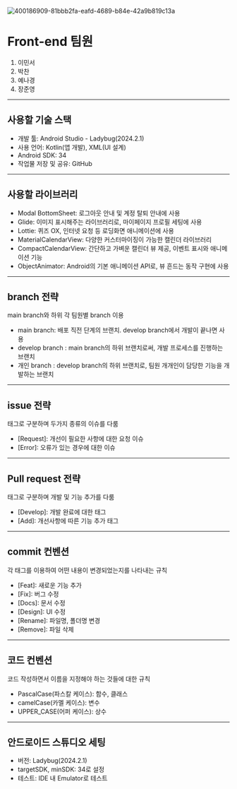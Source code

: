 ![400186909-81bbb2fa-eafd-4689-b84e-42a9b819c13a](https://github.com/user-attachments/assets/7ebc6401-8d66-43d3-8d19-63c7d56a81a3)

# Front-end 팀원

1. 이민서
2. 박찬
3. 예나경
4. 장준영

---

## 사용할 기술 스택

- 개발 툴: Android Studio - Ladybug(2024.2.1)
- 사용 언어: Kotlin(앱 개발), XML(UI 설계)
- Android SDK: 34
- 작업물 저장 및 공유: GitHub

---

## 사용할 라이브러리

-  Modal BottomSheet: 로그아웃 안내 및 계정 탈퇴 안내에 사용
-  Glide: 이미지 표시해주는 라이브러리로, 마이페이지 프로필 세팅에 사용
-  Lottie: 퀴즈 OX, 인터넷 요청 등 로딩화면 애니메이션에 사용
-  MaterialCalendarView: 다양한 커스터마이징이 가능한 캘린더 라이브러리
-  CompactCalendarView: 간단하고 가벼운 캘린더 뷰 제공, 이벤트 표시와 애니메이션 기능
-  ObjectAnimator: Android의 기본 애니메이션 API로, 뷰 흔드는 동작 구현에 사용

---

## branch 전략

main branch와 하위 각 팀원별 branch 이용
- main branch: 배포 직전 단계의 브랜치. develop branch에서 개발이 끝나면 사용
- develop branch : main branch의 하위 브랜치로써, 개발 프로세스를 진행하는 브랜치
- 개인 branch : develop branch의 하위 브랜치로, 팀원 개개인이 담당한 기능을 개발하는 브랜치

---

## issue 전략

태그로 구분하며 두가지 종류의 이슈를 다룸
- [Request]: 개선이 필요한 사항에 대한 요청 이슈
- [Error]: 오류가 있는 경우에 대한 이슈

---

## Pull request 전략

태그로 구분하며 개발 및 기능 추가를 다룸
- [Develop]: 개발 완료에 대한 태그
- [Add]: 개선사항에 따른 기능 추가 태그

---

## commit 컨벤션

각 태그를 이용하여 어떤 내용이 변경되었는지를 나타내는 규칙
- [Feat]: 새로운 기능 추가
- [Fix]: 버그 수정
- [Docs]: 문서 수정
- [Design]: UI 수정
- [Rename]: 파일명, 폴더명 변경
- [Remove]: 파일 삭제

---

## 코드 컨벤션

코드 작성하면서 이름을 지정해야 하는 것들에 대한 규칙
- PascalCase(파스칼 케이스): 함수, 클래스
- camelCase(카멜 케이스): 변수
- UPPER_CASE(어퍼 케이스): 상수

---

## 안드로이드 스튜디오 세팅

- 버전: Ladybug(2024.2.1)
- targetSDK, minSDK: 34로 설정
- 테스트: IDE 내 Emulator로 테스트
